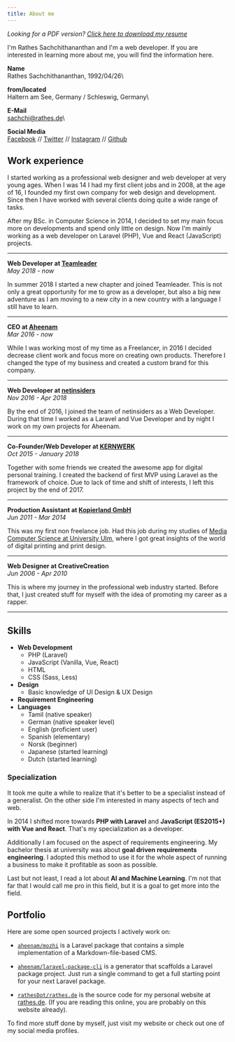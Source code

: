```yaml
---
title: About me
---
```


*Looking for a PDF version? [Click here to download my resume](/resume)*

I'm Rathes Sachchithananthan and I'm a web developer. If you are interested in learning more about me, you will find the information here.

**Name**\
Rathes Sachchithananthan, 1992/04/26\

**from/located**\
Haltern am See, Germany / Schleswig, Germany\

**E-Mail**\
[sachchi@rathes.de](mailto:sachchi@rathes.de)\

**Social Media**\
[Facebook]() // [Twitter](https://twitter.com/rswebdesigner) // [Instagram](https://instagram.com/tamizhographer) // [Github](https://github.com/rathesDot)

## Work experience

I started working as a professional web designer and web developer at very young ages. When I was 14 I had my first client jobs and in 2008, at the age of 16, I founded my first own company for web design and development. Since then I have worked with several clients doing quite a wide range of tasks.

After my BSc. in Computer Science in 2014, I decided to set my main focus more on developments and spend only little on design. Now I'm mainly working as a web developer on Laravel (PHP), Vue and React (JavaScript) projects.

---
**Web Developer at [Teamleader](https://www.teamleader.eu/)**\
*May 2018 - now*

In summer 2018 I started a new chapter and joined Teamleader. This is not only a great opportunity for me to grow as a developer, but also a big new adventure as I am moving to a new city in a new country with a language I still have to learn.

---

**CEO at [Aheenam](https://aheenam.com)**\
*Mar 2016 - now*

While I was working most of my time as a Freelancer, in 2016 I decided decrease client work and focus more on creating own products. Therefore I changed the type of my business and created a custom brand for this company.

---

**Web Developer at [netinsiders](https://netinsiders.de)**\
*Nov 2016 - Apr 2018*

By the end of 2016, I joined the team of netinsiders as a Web Developer. During that time I worked as a Laravel and Vue Developer and by night I work on my own projects for Aheenam.

---

**Co-Founder/Web Developer at [KERNWERK](https://kernwerk.de)**\
*Oct 2015 - January 2018*

Together with some friends we created the awesome app for digital personal training. I created the backend of first MVP using Laravel as the framework of choice. Due to lack of time and shift of interests, I left this project by the end of 2017.

---

**Production Assistant at [Kopierland GmbH](http://kopierland.de/ulm.html)**\
*Jun 2011 - Mar 2014*

This was my first non freelance job. Had this job during my studies of [Media Computer Science at University Ulm](https://www.uni-ulm.de/in/mi/), where I got great insights of the world of digital printing and print design.

---

**Web Designer at CreativeCreation**\
*Jun 2006 - Apr 2010*

This is where my journey in the professional web industry started. Before that, I just created stuff for myself with the idea of promoting my career as a rapper.

---

## Skills

- **Web Development**
  - PHP (Laravel)
  - JavaScript (Vanilla, Vue, React)
  - HTML
  - CSS (Sass, Less)
- **Design**
  - Basic knowledge of UI Design & UX Design
- **Requirement Engineering**
- **Languages**
  - Tamil (native speaker)
  - German (native speaker level)
  - English (proficient user)
  - Spanish (elementary)
  - Norsk (beginner)
  - Japanese (started learning)
  - Dutch (started learning)

### Specialization

It took me quite a while to realize that it's better to be a specialist instead of a generalist. On the other side I'm interested in many aspects of tech and web.

In 2014 I shifted more towards **PHP with Laravel** and **JavaScript (ES2015+) with Vue and React**. That's my specialization as a developer.

Additionally I am focused on the aspect of requirements engineering. My bachelor thesis at university was about **goal driven requirements engineering**. I adopted this method to use it for the whole aspect of running a business to make it profitable as soon as possible.

Last but not least, I read a lot about **AI and Machine Learning**. I'm not that far that I would call me pro in this field, but it is a goal to get more into the field.

## Portfolio

Here are some open sourced projects I actively work on:

- [`aheenam/mozhi`](https://github.com/Aheenam/mozhi) is a Laravel package that contains a simple implementation of a Markdown-file-based CMS.

- [`aheenam/laravel-package-cli`](https://github.com/Aheenam/laravel-package-cli) is a generator that scaffolds a Laravel package project. Just run a single command to get a full starting point for your next Laravel package.

- [`rathesDot/rathes.de`](https://github.com/rathesDot/rathes.de) is the source code for my personal website at [rathes.de](https://rathes.de). (If you are reading this online, you are probably on this website already).

To find more stuff done by myself, just visit my website or check out one of my social media profiles.